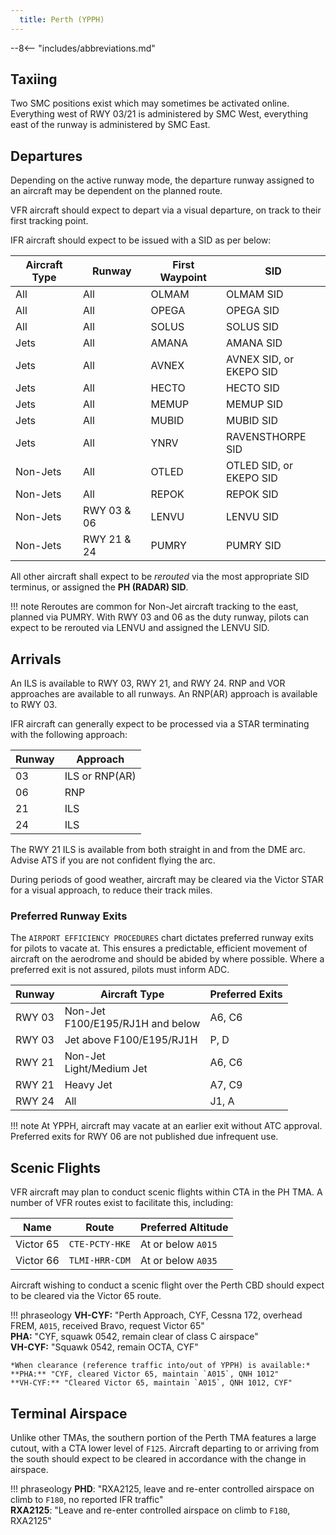 ```yaml
---
  title: Perth (YPPH)
---
```


--8<-- "includes/abbreviations.md"

## Taxiing
Two SMC positions exist which may sometimes be activated online. Everything west of RWY 03/21 is administered by SMC West, everything east of the runway is administered by SMC East.

## Departures
Depending on the active runway mode, the departure runway assigned to an aircraft may be dependent on the planned route.

VFR aircraft should expect to depart via a visual departure, on track to their first tracking point.

IFR aircraft should expect to be issued with a SID as per below:

| Aircraft Type | Runway | First Waypoint | SID |
| --- | --- | --- | --- |
| All | All | OLMAM | OLMAM SID |
| All | All | OPEGA | OPEGA SID |
| All | All | SOLUS | SOLUS SID |
| Jets | All | AMANA | AMANA SID |
| Jets | All | AVNEX | AVNEX SID, or<br>EKEPO SID |
| Jets | All | HECTO | HECTO SID |
| Jets | All | MEMUP | MEMUP SID |
| Jets | All | MUBID | MUBID SID |
| Jets | All | YNRV | RAVENSTHORPE SID |
| Non-Jets | All | OTLED | OTLED SID, or<br>EKEPO SID |
| Non-Jets | All | REPOK | REPOK SID |
| Non-Jets | RWY 03 & 06 | LENVU | LENVU SID |
| Non-Jets | RWY 21 & 24 | PUMRY | PUMRY SID |

All other aircraft shall expect to be *rerouted* via the most appropriate SID terminus, or assigned the **PH (RADAR) SID**.

!!! note
    Reroutes are common for Non-Jet aircraft tracking to the east, planned via PUMRY. With RWY 03 and 06 as the duty runway, pilots can expect to be rerouted via LENVU and assigned the LENVU SID.

## Arrivals
An ILS is available to RWY 03, RWY 21, and RWY 24. RNP and VOR approaches are available to all runways. An RNP(AR) approach is available to RWY 03.

IFR aircraft can generally expect to be processed via a STAR terminating with the following approach:

| Runway | Approach |
| --- | --- |
| 03 | ILS or RNP(AR) |
| 06 | RNP |
| 21 | ILS |
| 24 | ILS |

The RWY 21 ILS is available from both straight in and from the DME arc. Advise ATS if you are not confident flying the arc.

During periods of good weather, aircraft may be cleared via the Victor STAR for a visual approach, to reduce their track miles.

### Preferred Runway Exits
The `AIRPORT EFFICIENCY PROCEDURES` chart dictates preferred runway exits for pilots to vacate at. This ensures a predictable, efficient movement of aircraft on the aerodrome and should be abided by where possible. Where a preferred exit is not assured, pilots must inform ADC.

| Runway | Aircraft Type | Preferred Exits |
| --- | --- | --- |
| RWY 03 | Non-Jet<br>F100/E195/RJ1H and below | A6, C6 |
| RWY 03 | Jet above F100/E195/RJ1H | P, D |
| RWY 21 | Non-Jet<br>Light/Medium Jet | A6, C6 |
| RWY 21 | Heavy Jet | A7, C9 |
| RWY 24 | All | J1, A |

!!! note
    At YPPH, aircraft may vacate at an earlier exit without ATC approval. Preferred exits for RWY 06 are not published due infrequent use.

## Scenic Flights
VFR aircraft may plan to conduct scenic flights within CTA in the PH TMA. A number of VFR routes exist to facilitate this, including:

| Name | Route | Preferred Altitude |
| --- | --- | --- |
| Victor 65 | `CTE-PCTY-HKE` | At or below `A015` |
| Victor 66 | `TLMI-HRR-CDM` | At or below `A035` |

Aircraft wishing to conduct a scenic flight over the Perth CBD should expect to be cleared via the Victor 65 route.

!!! phraseology
    **VH-CYF:** "Perth Approach, CYF, Cessna 172, overhead FREM, `A015`, received Bravo, request Victor 65"  
    **PHA:** "CYF, squawk 0542, remain clear of class C airspace"  
    **VH-CYF:** "Squawk 0542, remain OCTA, CYF"  

    *When clearance (reference traffic into/out of YPPH) is available:*  
    **PHA:** "CYF, cleared Victor 65, maintain `A015`, QNH 1012"  
    **VH-CYF:** "Cleared Victor 65, maintain `A015`, QNH 1012, CYF"

## Terminal Airspace
Unlike other TMAs, the southern portion of the Perth TMA features a large cutout, with a CTA lower level of `F125`. Aircraft departing to or arriving from the south should expect to be cleared in accordance with the change in airspace.

!!! phraseology
    **PHD**: "RXA2125, leave and re-enter controlled airspace on climb to `F180`, no reported IFR traffic"  
    **RXA2125**: "Leave and re-enter controlled airspace on climb to `F180`, RXA2125"